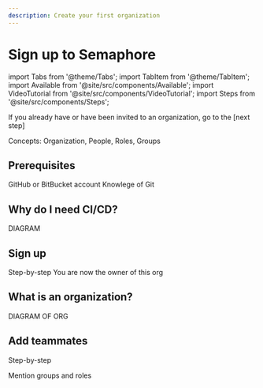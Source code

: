 ```yaml
---
description: Create your first organization
---
```


# Sign up to Semaphore


import Tabs from '@theme/Tabs';
import TabItem from '@theme/TabItem';
import Available from '@site/src/components/Available';
import VideoTutorial from '@site/src/components/VideoTutorial';
import Steps from '@site/src/components/Steps';

If you already have or have been invited to an organization, go to the [next step]

Concepts: Organization, People, Roles, Groups

## Prerequisites

GitHub or BitBucket account
Knowlege of Git

## Why do I need CI/CD?

DIAGRAM

## Sign up

Step-by-step
You are now the owner of this org

## What is an organization?

DIAGRAM OF ORG

## Add teammates

Step-by-step

Mention groups and roles

